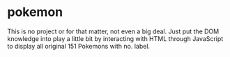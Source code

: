 # pokemon

This is no project or for that matter, not even a big deal. Just put the DOM knowledge into play a little bit by interacting with HTML through JavaScript to display all original 151 Pokemons with no. label.
